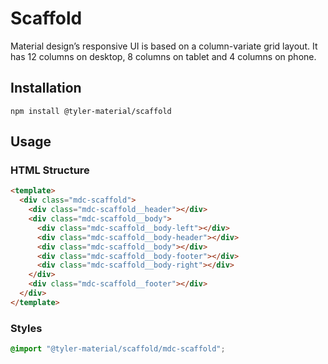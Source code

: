 <!--docs:
title: "Scaffold"
layout: detail
section: components
excerpt: "A CSS only scaffold layout."
iconId: responsive_layout
path: /catalog/scaffold/
-->

# Scaffold
Material design’s responsive UI is based on a column-variate grid layout. It has 12 columns on desktop, 8 columns on tablet and 4 columns on phone.

## Installation

```
npm install @tyler-material/scaffold
```

## Usage

### HTML Structure

```html
<template>
  <div class="mdc-scaffold">
    <div class="mdc-scaffold__header"></div>
    <div class="mdc-scaffold__body">
      <div class="mdc-scaffold__body-left"></div>
      <div class="mdc-scaffold__body-header"></div>
      <div class="mdc-scaffold__body"></div> 
      <div class="mdc-scaffold__body-footer"></div>
      <div class="mdc-scaffold__body-right"></div>
    </div>
    <div class="mdc-scaffold__footer"></div>
  </div>
</template>
```

### Styles

```scss
@import "@tyler-material/scaffold/mdc-scaffold";
